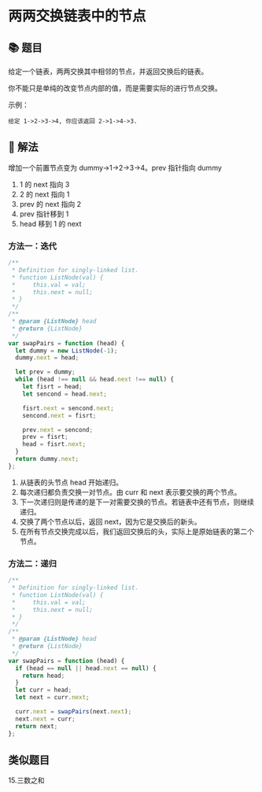 # 两两交换链表中的节点

## 📚 题目

给定一个链表，两两交换其中相邻的节点，并返回交换后的链表。

你不能只是单纯的改变节点内部的值，而是需要实际的进行节点交换。

示例：

```
给定 1->2->3->4, 你应该返回 2->1->4->3.
```

## 📝 解法

增加一个前置节点变为 dummy->1->2->3->4。prev 指针指向 dummy

1.  1 的 next 指向 3
2.  2 的 next 指向 1
3.  prev 的 next 指向 2
4.  prev 指针移到 1
5.  head 移到 1 的 next

### 方法一：迭代

```js
/**
 * Definition for singly-linked list.
 * function ListNode(val) {
 *     this.val = val;
 *     this.next = null;
 * }
 */
/**
 * @param {ListNode} head
 * @return {ListNode}
 */
var swapPairs = function (head) {
  let dummy = new ListNode(-1);
  dummy.next = head;

  let prev = dummy;
  while (head !== null && head.next !== null) {
    let fisrt = head;
    let sencond = head.next;

    fisrt.next = sencond.next;
    sencond.next = fisrt;

    prev.next = sencond;
    prev = fisrt;
    head = fisrt.next;
  }
  return dummy.next;
};
```

1.  从链表的头节点 head 开始递归。
2.  每次递归都负责交换一对节点。由 curr 和 next 表示要交换的两个节点。
3.  下一次递归则是传递的是下一对需要交换的节点。若链表中还有节点，则继续递归。
4.  交换了两个节点以后，返回 next，因为它是交换后的新头。
5.  在所有节点交换完成以后，我们返回交换后的头，实际上是原始链表的第二个节点。

### 方法二：递归

```js
/**
 * Definition for singly-linked list.
 * function ListNode(val) {
 *     this.val = val;
 *     this.next = null;
 * }
 */
/**
 * @param {ListNode} head
 * @return {ListNode}
 */
var swapPairs = function (head) {
  if (head == null || head.next == null) {
    return head;
  }
  let curr = head;
  let next = curr.next;

  curr.next = swapPairs(next.next);
  next.next = curr;
  return next;
};
```

## 类似题目

15.三数之和

